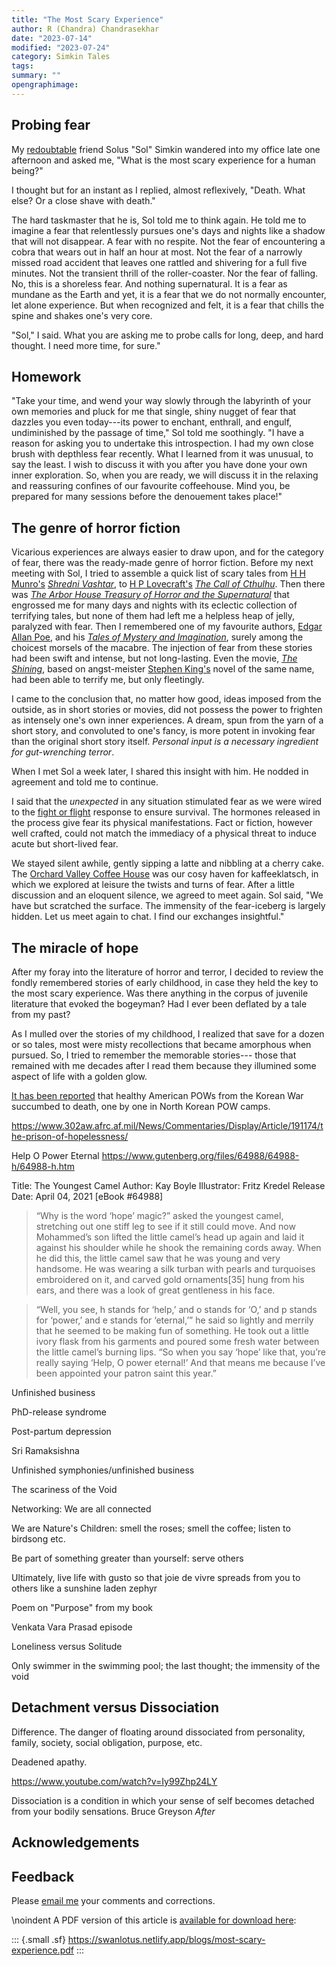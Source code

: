 ```yaml
---
title: "The Most Scary Experience"
author: R (Chandra) Chandrasekhar
date: "2023-07-14"
modified: "2023-07-24"
category: Simkin Tales
tags:
summary: ""
opengraphimage:
---
```


## Probing fear

My [redoubtable](https://www.thefreedictionary.com/redoubtable) friend Solus "Sol" Simkin wandered into my office late one afternoon and asked me, "What is the most scary experience for a human being?"

I thought but for an instant as I replied, almost reflexively, "Death. What else? Or a close shave with death."

The hard taskmaster that he is, Sol told me to think again. He told me to imagine a fear that relentlessly pursues one's days and nights like a shadow that will not disappear. A fear with no respite. Not the fear of encountering a cobra that wears out in half an hour at most. Not the fear of a narrowly missed road accident that leaves one rattled and shivering for a full five minutes. Not the transient thrill of the roller-coaster. Nor the fear of falling. No, this is a shoreless fear. And nothing supernatural. It is a fear as mundane as the Earth and yet, it is a fear that we do not normally encounter, let alone experience. But when recognized and felt, it is a fear that chills the spine and shakes one's very core.

"Sol," I said. What you are asking me to probe calls for long, deep, and hard thought. I need more time, for sure."

## Homework

"Take your time, and wend your way slowly through the labyrinth of your own memories and pluck for me that single, shiny nugget of fear that dazzles you even today---its power to enchant, enthrall, and engulf, undiminished by the passage of time," Sol told me soothingly. "I have a reason for asking you to undertake this introspection. I had my own close brush with depthless fear recently. What I learned from it was unusual, to say the least. I wish to discuss it with you after you have done your own inner exploration. So, when you are ready, we will discuss it in the relaxing and reassuring confines of our favourite coffeehouse. Mind you, be prepared for many sessions before the denouement takes place!"

## The genre of horror fiction

Vicarious experiences are always easier to draw upon, and for the category of fear, there was the ready-made genre of horror fiction. Before my next meeting with Sol, I tried to assemble a quick list of scary tales from [H H Munro's](https://americanliterature.com/author/hh-munro-saki) [_Shredni Vashtar_](https://www.classicshorts.com/stories/vashtar.html), to [H P Lovecraft's](https://www.hplovecraft.com/) [_The Call of Cthulhu_](https://www.hplovecraft.com/writings/texts/fiction/cc.aspx). Then there was [_The Arbor House Treasury of Horror and the Supernatural_](https://openlibrary.org/books/OL4122966M/The_Arbor_House_treasury_of_horror_and_the_supernatural) that engrossed me for many days and nights with its eclectic collection of terrifying tales, but none of them had left me a helpless heap of jelly, paralyzed with fear. Then I remembered one of my favourite authors, [Edgar Allan Poe](https://www.poetryfoundation.org/poets/edgar-allan-poe), and his [_Tales of Mystery and Imagination_](https://www.amazon.in/Tales-Mystery-Imagination-Collins-Classics/dp/0007420226), surely among the choicest morsels of the macabre. The injection of fear from these stories had been swift and intense, but not long-lasting. Even the movie, [_The Shining_](https://www.imdb.com/title/tt0081505/), based on angst-meister [Stephen King's](https://www.britannica.com/biography/Stephen-King) novel of the same name, had been able to terrify me, but only fleetingly.

I came to the conclusion that, no matter how good, ideas imposed from the outside, as in short stories or movies, did not possess the power to frighten as intensely one's own inner experiences. A dream, spun from the yarn of a short story, and convoluted to one's fancy, is more potent in invoking fear than the original short story itself. _Personal input is a necessary ingredient for gut-wrenching terror_.

When I met Sol a week later, I shared this insight with him. He nodded in agreement and told me to continue.

I said that the _unexpected_ in any situation stimulated fear as we were wired to the [fight or flight](https://www.verywellmind.com/what-is-the-fight-or-flight-response-2795194) response to ensure survival. The hormones released in the process give fear its physical manifestations. Fact or fiction, however well crafted, could not match the immediacy of a physical threat to induce acute but short-lived fear.

We stayed silent awhile, gently sipping a latte and nibbling at a cherry cake. The [Orchard Valley Coffee House](http://www.orchardvalleycoffee.net/) was our cosy haven for kaffeeklatsch, in which we explored at leisure the twists and turns of fear. After a little discussion and an eloquent silence, we agreed to meet again. Sol said, "We have but scratched the surface. The immensity of the fear-iceberg is largely hidden. Let us meet again to chat. I find our exchanges insightful."

## The miracle of hope

After my foray into the literature of horror and terror, I decided to review the fondly remembered  stories of early childhood, in case they held the key to the most scary experience. Was there anything in the corpus of juvenile literature that evoked the bogeyman? Had I ever been deflated by a tale from my past?

As I mulled over the stories of my childhood, I realized that save for a dozen or so tales, most were misty recollections that became amorphous when pursued. So, I tried to remember the memorable stories--- those that remained with me decades after I read them because they illumined some aspect of life with a golden glow.

[It has been reported](https://www.302aw.afrc.af.mil/News/Commentaries/Display/Article/191174/the-prison-of-hopelessness/) that healthy American POWs from the Korean War succumbed to death, one by one in North Korean POW camps.


<https://www.302aw.afrc.af.mil/News/Commentaries/Display/Article/191174/the-prison-of-hopelessness/>

Help O Power Eternal
<https://www.gutenberg.org/files/64988/64988-h/64988-h.htm>

Title: The Youngest Camel
Author: Kay Boyle
Illustrator: Fritz Kredel
Release Date: April 04, 2021 [eBook #64988]


>“Why is the word ‘hope’ magic?” asked the youngest camel, stretching out one stiff leg to see if it still could move. And now Mohammed’s son lifted the little camel’s head up again and laid it against his shoulder while he shook the remaining cords away. When he did this, the little camel saw that he was young and very handsome. He was wearing a silk turban with pearls and turquoises embroidered on it, and carved gold ornaments[35] hung from his ears, and there was a look of great gentleness in his face.

>“Well, you see, h stands for ‘help,’ and o stands for ‘O,’ and p stands for ‘power,’ and e stands for ‘eternal,’” he said so lightly and merrily that he seemed to be making fun of something. He took out a little ivory flask from his garments and poured some fresh water between the little camel’s burning lips. “So when you say ‘hope’ like that, you’re really saying ‘Help, O power eternal!’ And that means me because I’ve been appointed your patron saint this year.”


Unfinished business

PhD-release syndrome

Post-partum depression

Sri Ramaksishna

Unfinished symphonies/unfinished business

The scariness of the Void

Networking: We are all connected

We are Nature's Children: smell the roses; smell the coffee; listen to birdsong etc.

Be part of something greater than yourself: serve others

Ultimately, live life with gusto so that joie de vivre spreads from you to others like a sunshine laden zephyr

Poem on "Purpose" from my book

Venkata Vara Prasad episode

Loneliness versus Solitude

Only swimmer in the swimming pool; the last thought; the immensity of the void

## Detachment versus Dissociation

Difference. The danger of floating around dissociated from personality, family, society, social obligation, purpose, etc.

Deadened apathy.

<https://www.youtube.com/watch?v=Iy99Zhp24LY>

Dissociation is a condition in which your sense of self becomes detached from your bodily sensations. Bruce Greyson _After_

## Acknowledgements

## Feedback

Please [email me](mailto:feedback.swanlotus@gmail.com) your comments and
corrections.

\noindent A PDF version of this article is [available for download here]({attach}./most-scary-experience.pdf):

::: {.small .sf}
<https://swanlotus.netlify.app/blogs/most-scary-experience.pdf>
:::

